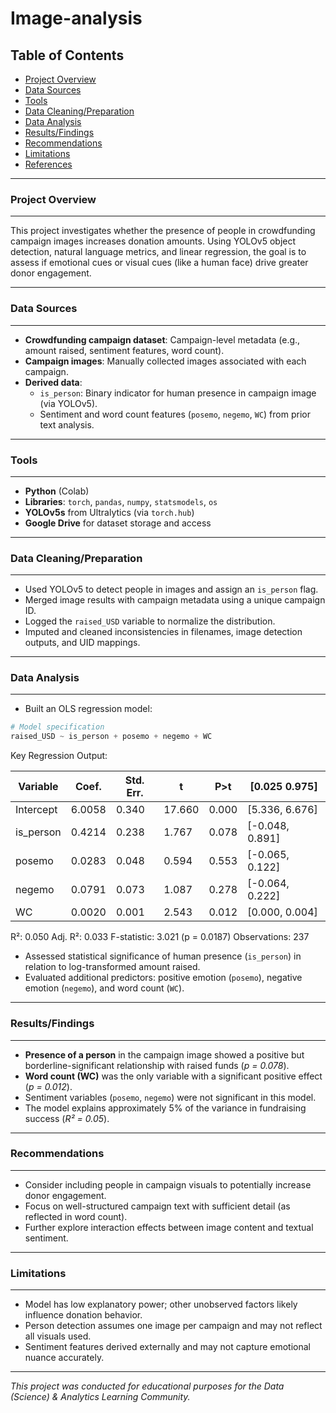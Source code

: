 # Image-analysis

## Table of Contents

- [Project Overview](#project-overview)
- [Data Sources](#data-sources)
- [Tools](#tools)
- [Data Cleaning/Preparation](#data-cleaningpreparation)
- [Data Analysis](#data-analysis)
- [Results/Findings](#resultsfindings)
- [Recommendations](#recommendations)
- [Limitations](#limitations)
- [References](#references)

---

### Project Overview
---

This project investigates whether the presence of people in crowdfunding campaign images increases donation amounts. Using YOLOv5 object detection, natural language metrics, and linear regression, the goal is to assess if emotional cues or visual cues (like a human face) drive greater donor engagement.

---

### Data Sources
---

- **Crowdfunding campaign dataset**: Campaign-level metadata (e.g., amount raised, sentiment features, word count).
- **Campaign images**: Manually collected images associated with each campaign.
- **Derived data**:
  - `is_person`: Binary indicator for human presence in campaign image (via YOLOv5).
  - Sentiment and word count features (`posemo`, `negemo`, `WC`) from prior text analysis.

---

### Tools
---

- **Python** (Colab)
- **Libraries**: `torch`, `pandas`, `numpy`, `statsmodels`, `os`
- **YOLOv5s** from Ultralytics (via `torch.hub`)
- **Google Drive** for dataset storage and access

---

### Data Cleaning/Preparation
---

- Used YOLOv5 to detect people in images and assign an `is_person` flag.
- Merged image results with campaign metadata using a unique campaign ID.
- Logged the `raised_USD` variable to normalize the distribution.
- Imputed and cleaned inconsistencies in filenames, image detection outputs, and UID mappings.

---

### Data Analysis
---

- Built an OLS regression model:
```python
# Model specification
raised_USD ~ is_person + posemo + negemo + WC
```
Key Regression Output:

|Variable|Coef.|Std. Err.|t|P>t|[0.025     0.975]
|--------------|--------|-----------|--------|------|--------------------|
| Intercept | 6.0058 | 0.340 | 17.660 | 0.000 | [5.336, 6.676] |
| is_person | 0.4214 | 0.238 | 1.767 | 0.078 | [-0.048, 0.891] |
| posemo | 0.0283 | 0.048 | 0.594 | 0.553 | [-0.065, 0.122] |
| negemo | 0.0791 | 0.073 | 1.087 | 0.278 | [-0.064, 0.222] |
| WC | 0.0020 | 0.001 | 2.543 | 0.012 | [0.000, 0.004] |

R²: 0.050
Adj. R²: 0.033
F-statistic: 3.021 (p = 0.0187)
Observations: 237

- Assessed statistical significance of human presence (`is_person`) in relation to log-transformed amount raised.
- Evaluated additional predictors: positive emotion (`posemo`), negative emotion (`negemo`), and word count (`WC`).
---

### Results/Findings
---

- **Presence of a person** in the campaign image showed a positive but borderline-significant relationship with raised funds (*p = 0.078*).
- **Word count (WC)** was the only variable with a significant positive effect (*p = 0.012*).
- Sentiment variables (`posemo`, `negemo`) were not significant in this model.
- The model explains approximately 5% of the variance in fundraising success (*R² = 0.05*).

---

### Recommendations
---

- Consider including people in campaign visuals to potentially increase donor engagement.
- Focus on well-structured campaign text with sufficient detail (as reflected in word count).
- Further explore interaction effects between image content and textual sentiment.

---

### Limitations
---

- Model has low explanatory power; other unobserved factors likely influence donation behavior.
- Person detection assumes one image per campaign and may not reflect all visuals used.
- Sentiment features derived externally and may not capture emotional nuance accurately.

---

*This project was conducted for educational purposes for the Data (Science) & Analytics Learning Community.*
